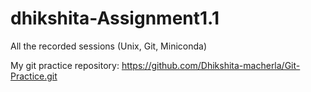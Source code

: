 # dhikshita-Assignment1.1
All the recorded sessions (Unix, Git, Miniconda)

My git practice repository:
https://github.com/Dhikshita-macherla/Git-Practice.git
